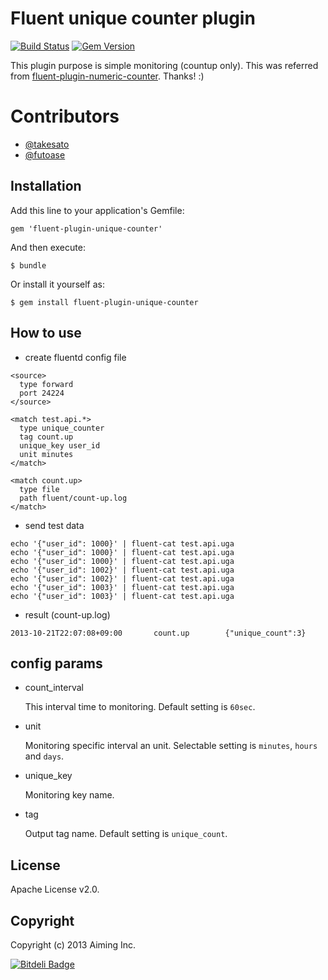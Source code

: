 # Fluent unique counter plugin 

[![Build Status](https://travis-ci.org/aiming/fluent-plugin-unique-counter.png?branch=master)](https://travis-ci.org/aiming/fluent-plugin-unique-counter)
[![Gem Version](https://badge.fury.io/rb/fluent-plugin-unique-counter.png)](http://badge.fury.io/rb/fluent-plugin-unique-counter)

This plugin purpose is simple monitoring (countup only).
This was referred from [fluent-plugin-numeric-counter](https://github.com/tagomoris/fluent-plugin-numeric-counter). Thanks! :)

# Contributors

- [@takesato](https://github.com/takesato)
- [@futoase](https://github.com/futoase)

## Installation

Add this line to your application's Gemfile:

    gem 'fluent-plugin-unique-counter'

And then execute:

    $ bundle

Or install it yourself as:

    $ gem install fluent-plugin-unique-counter

## How to use

- create fluentd config file

```
<source>
  type forward
  port 24224
</source>

<match test.api.*>
  type unique_counter
  tag count.up
  unique_key user_id
  unit minutes
</match>

<match count.up>
  type file
  path fluent/count-up.log
</match>
```

- send test data

```
echo '{"user_id": 1000}' | fluent-cat test.api.uga
echo '{"user_id": 1000}' | fluent-cat test.api.uga
echo '{"user_id": 1000}' | fluent-cat test.api.uga
echo '{"user_id": 1002}' | fluent-cat test.api.uga
echo '{"user_id": 1002}' | fluent-cat test.api.uga
echo '{"user_id": 1003}' | fluent-cat test.api.uga
echo '{"user_id": 1003}' | fluent-cat test.api.uga
```

- result (count-up.log)

```
2013-10-21T22:07:08+09:00       count.up        {"unique_count":3}
```

## config params

- count_interval

  This interval time to monitoring. Default setting is ```60sec```.

- unit

  Monitoring specific interval an unit. Selectable setting is ```minutes```, ```hours``` and ```days```.

- unique_key

  Monitoring key name.

- tag

  Output tag name. Default setting is ```unique_count```.

## License

Apache License v2.0.

## Copyright

Copyright (c) 2013 Aiming Inc.


[![Bitdeli Badge](https://d2weczhvl823v0.cloudfront.net/aiming/fluent-plugin-unique-counter/trend.png)](https://bitdeli.com/free "Bitdeli Badge")

